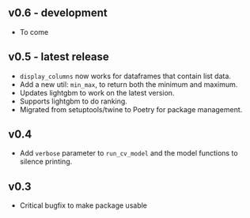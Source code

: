 ## v0.6 - development

* To come

## v0.5 - latest release

* `display_columns` now works for dataframes that contain list data.
* Add a new util: `min_max`, to return both the minimum and maximum.
* Updates lightgbm to work on the latest version.
* Supports lightgbm to do ranking.
* Migrated from setuptools/twine to Poetry for package management.

## v0.4

* Add `verbose` parameter to `run_cv_model` and the model functions to silence printing.

## v0.3

* Critical bugfix to make package usable
